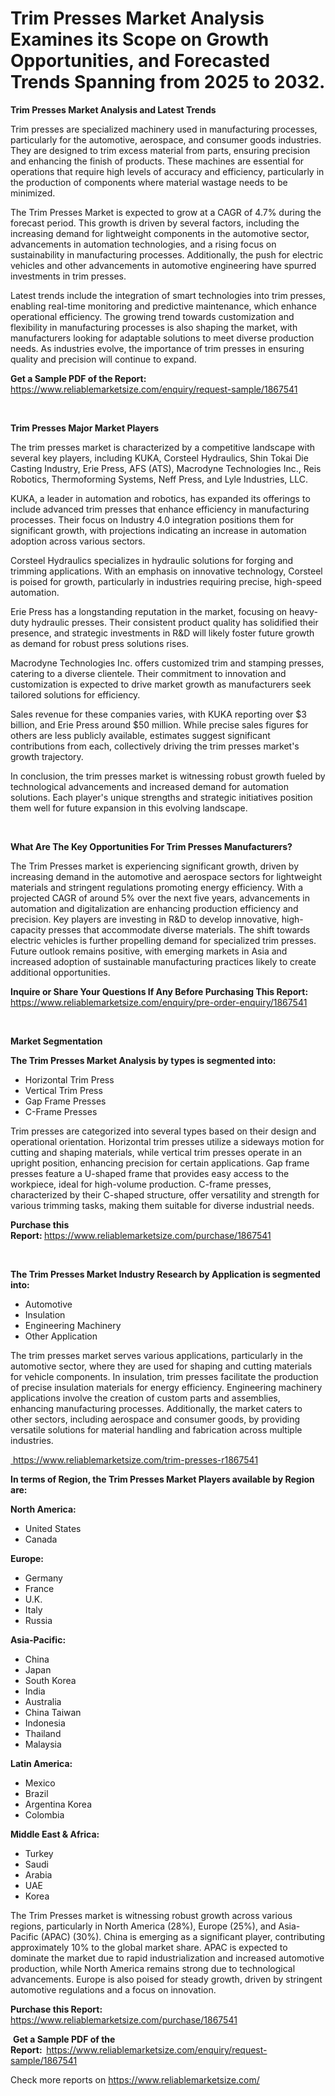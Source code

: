 <p><h1>Trim Presses Market Analysis Examines its Scope on Growth Opportunities, and Forecasted Trends Spanning from 2025 to 2032.</h1></p><p><strong>Trim Presses Market Analysis and Latest Trends</strong></p>
<p><p>Trim presses are specialized machinery used in manufacturing processes, particularly for the automotive, aerospace, and consumer goods industries. They are designed to trim excess material from parts, ensuring precision and enhancing the finish of products. These machines are essential for operations that require high levels of accuracy and efficiency, particularly in the production of components where material wastage needs to be minimized.</p><p>The Trim Presses Market is expected to grow at a CAGR of 4.7% during the forecast period. This growth is driven by several factors, including the increasing demand for lightweight components in the automotive sector, advancements in automation technologies, and a rising focus on sustainability in manufacturing processes. Additionally, the push for electric vehicles and other advancements in automotive engineering have spurred investments in trim presses.</p><p>Latest trends include the integration of smart technologies into trim presses, enabling real-time monitoring and predictive maintenance, which enhance operational efficiency. The growing trend towards customization and flexibility in manufacturing processes is also shaping the market, with manufacturers looking for adaptable solutions to meet diverse production needs. As industries evolve, the importance of trim presses in ensuring quality and precision will continue to expand.</p></p>
<p><strong>Get a Sample PDF of the Report:&nbsp;</strong> <a href="https://www.reliablemarketsize.com/enquiry/request-sample/1867541?utm_campaign=2629&utm_medium=2&utm_source=Github&utm_content=ia&utm_term=28022025&utm_id=trim-presses">https://www.reliablemarketsize.com/enquiry/request-sample/1867541</a></p>
<p>&nbsp;</p>
<p><strong>Trim Presses Major Market Players</strong></p>
<p><p>The trim presses market is characterized by a competitive landscape with several key players, including KUKA, Corsteel Hydraulics, Shin Tokai Die Casting Industry, Erie Press, AFS (ATS), Macrodyne Technologies Inc., Reis Robotics, Thermoforming Systems, Neff Press, and Lyle Industries, LLC. </p><p>KUKA, a leader in automation and robotics, has expanded its offerings to include advanced trim presses that enhance efficiency in manufacturing processes. Their focus on Industry 4.0 integration positions them for significant growth, with projections indicating an increase in automation adoption across various sectors.</p><p>Corsteel Hydraulics specializes in hydraulic solutions for forging and trimming applications. With an emphasis on innovative technology, Corsteel is poised for growth, particularly in industries requiring precise, high-speed automation. </p><p>Erie Press has a longstanding reputation in the market, focusing on heavy-duty hydraulic presses. Their consistent product quality has solidified their presence, and strategic investments in R&D will likely foster future growth as demand for robust press solutions rises.</p><p>Macrodyne Technologies Inc. offers customized trim and stamping presses, catering to a diverse clientele. Their commitment to innovation and customization is expected to drive market growth as manufacturers seek tailored solutions for efficiency.</p><p>Sales revenue for these companies varies, with KUKA reporting over $3 billion, and Erie Press around $50 million. While precise sales figures for others are less publicly available, estimates suggest significant contributions from each, collectively driving the trim presses market's growth trajectory.</p><p>In conclusion, the trim presses market is witnessing robust growth fueled by technological advancements and increased demand for automation solutions. Each player's unique strengths and strategic initiatives position them well for future expansion in this evolving landscape.</p></p>
<p>&nbsp;</p>
<p><strong>What Are The Key Opportunities For Trim Presses Manufacturers?</strong></p>
<p><p>The Trim Presses market is experiencing significant growth, driven by increasing demand in the automotive and aerospace sectors for lightweight materials and stringent regulations promoting energy efficiency. With a projected CAGR of around 5% over the next five years, advancements in automation and digitalization are enhancing production efficiency and precision. Key players are investing in R&D to develop innovative, high-capacity presses that accommodate diverse materials. The shift towards electric vehicles is further propelling demand for specialized trim presses. Future outlook remains positive, with emerging markets in Asia and increased adoption of sustainable manufacturing practices likely to create additional opportunities.</p></p>
<p><strong>Inquire or Share Your Questions If Any Before Purchasing This Report:</strong> <a href="https://www.reliablemarketsize.com/enquiry/pre-order-enquiry/1867541?utm_campaign=2629&utm_medium=2&utm_source=Github&utm_content=ia&utm_term=28022025&utm_id=trim-presses">https://www.reliablemarketsize.com/enquiry/pre-order-enquiry/1867541</a></p>
<p>&nbsp;</p>
<p><strong>Market Segmentation</strong></p>
<p><strong>The Trim Presses Market Analysis by types is segmented into:</strong></p>
<p><ul><li>Horizontal Trim Press</li><li>Vertical Trim Press</li><li>Gap Frame Presses</li><li>C-Frame Presses</li></ul></p>
<p><p>Trim presses are categorized into several types based on their design and operational orientation. Horizontal trim presses utilize a sideways motion for cutting and shaping materials, while vertical trim presses operate in an upright position, enhancing precision for certain applications. Gap frame presses feature a U-shaped frame that provides easy access to the workpiece, ideal for high-volume production. C-frame presses, characterized by their C-shaped structure, offer versatility and strength for various trimming tasks, making them suitable for diverse industrial needs.</p></p>
<p><strong>Purchase this Report:&nbsp;</strong><a href="https://www.reliablemarketsize.com/purchase/1867541?utm_campaign=2629&utm_medium=2&utm_source=Github&utm_content=ia&utm_term=28022025&utm_id=trim-presses">https://www.reliablemarketsize.com/purchase/1867541</a></p>
<p>&nbsp;</p>
<p><strong>The Trim Presses Market Industry Research by Application is segmented into:</strong></p>
<p><ul><li>Automotive</li><li>Insulation</li><li>Engineering Machinery</li><li>Other Application</li></ul></p>
<p><p>The trim presses market serves various applications, particularly in the automotive sector, where they are used for shaping and cutting materials for vehicle components. In insulation, trim presses facilitate the production of precise insulation materials for energy efficiency. Engineering machinery applications involve the creation of custom parts and assemblies, enhancing manufacturing processes. Additionally, the market caters to other sectors, including aerospace and consumer goods, by providing versatile solutions for material handling and fabrication across multiple industries.</p></p>
<p><a href="https://www.reliablemarketsize.com/trim-presses-r1867541?utm_campaign=2629&utm_medium=2&utm_source=Github&utm_content=ia&utm_term=28022025&utm_id=trim-presses">&nbsp;https://www.reliablemarketsize.com/trim-presses-r1867541</a></p>
<p><strong>In terms of Region, the Trim Presses Market Players available by Region are:</strong></p>
<p>
    <p> <strong> North America: </strong>
        <ul>
            <li>United States</li>
            <li>Canada</li>
        </ul>
        </p> 
    <p> <strong> Europe: </strong>
        <ul>
            <li>Germany</li>
            <li>France</li>
            <li>U.K.</li>
            <li>Italy</li>
            <li>Russia</li>
        </ul>
        </p> 
    <p> <strong> Asia-Pacific: </strong>
        <ul>
            <li>China</li>
            <li>Japan</li>
            <li>South Korea</li>
            <li>India</li>
            <li>Australia</li>
            <li>China Taiwan</li>
            <li>Indonesia</li>
            <li>Thailand</li>
            <li>Malaysia</li>
        </ul>
        </p> 
    <p> <strong> Latin America: </strong>
        <ul>
            <li>Mexico</li>
            <li>Brazil</li>
            <li>Argentina Korea</li>
            <li>Colombia</li>
        </ul>
        </p> 
    <p> <strong> Middle East & Africa: </strong>
        <ul>
            <li>Turkey</li>
            <li>Saudi</li>
            <li>Arabia</li>
            <li>UAE</li>
            <li>Korea</li>
        </ul>
    </p>
    </p>
<p><p>The Trim Presses market is witnessing robust growth across various regions, particularly in North America (28%), Europe (25%), and Asia-Pacific (APAC) (30%). China is emerging as a significant player, contributing approximately 10% to the global market share. APAC is expected to dominate the market due to rapid industrialization and increased automotive production, while North America remains strong due to technological advancements. Europe is also poised for steady growth, driven by stringent automotive regulations and a focus on innovation.</p></p>
<p><strong>Purchase this Report: </strong><a href="https://www.reliablemarketsize.com/purchase/1867541?utm_campaign=2629&utm_medium=2&utm_source=Github&utm_content=ia&utm_term=28022025&utm_id=trim-presses">https://www.reliablemarketsize.com/purchase/1867541</a></p>
<p>&nbsp;<strong>Get a Sample PDF of the Report:&nbsp;&nbsp;</strong><a href="https://www.reliablemarketsize.com/enquiry/request-sample/1867541?utm_campaign=2629&utm_medium=2&utm_source=Github&utm_content=ia&utm_term=28022025&utm_id=trim-presses">https://www.reliablemarketsize.com/enquiry/request-sample/1867541</a></p>
<p><strong></strong></p>
<p>Check more reports on <a href="https://www.reliablemarketsize.com/?utm_campaign=2629&utm_medium=2&utm_source=Github&utm_content=ia&utm_term=28022025&utm_id=trim-presses">https://www.reliablemarketsize.com/</a></p>